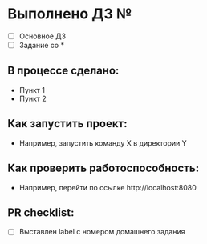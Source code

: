 # Выполнено ДЗ №

 - [ ] Основное ДЗ
 - [ ] Задание со *

## В процессе сделано:
 - Пункт 1
 - Пункт 2

## Как запустить проект:
 - Например, запустить команду X в директории Y

## Как проверить работоспособность:
 - Например, перейти по ссылке http://localhost:8080

## PR checklist:
 - [ ] Выставлен label с номером домашнего задания
